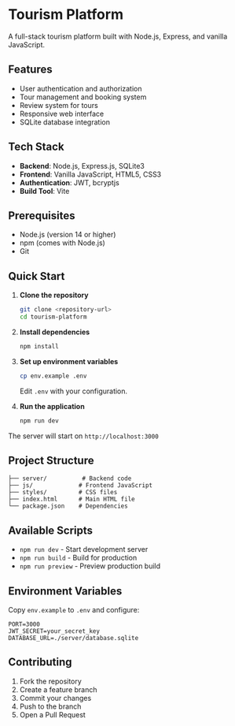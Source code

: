 # Tourism Platform

A full-stack tourism platform built with Node.js, Express, and vanilla JavaScript.

## Features

- User authentication and authorization
- Tour management and booking system
- Review system for tours
- Responsive web interface
- SQLite database integration

## Tech Stack

- **Backend**: Node.js, Express.js, SQLite3
- **Frontend**: Vanilla JavaScript, HTML5, CSS3
- **Authentication**: JWT, bcryptjs
- **Build Tool**: Vite

## Prerequisites

- Node.js (version 14 or higher)
- npm (comes with Node.js)
- Git

## Quick Start

1. **Clone the repository**
   ```bash
   git clone <repository-url>
   cd tourism-platform
   ```

2. **Install dependencies**
   ```bash
   npm install
   ```

3. **Set up environment variables**
   ```bash
   cp env.example .env
   ```
   Edit `.env` with your configuration.

4. **Run the application**
   ```bash
   npm run dev
   ```

The server will start on `http://localhost:3000`

## Project Structure

```
├── server/          # Backend code
├── js/             # Frontend JavaScript
├── styles/         # CSS files
├── index.html      # Main HTML file
└── package.json    # Dependencies
```

## Available Scripts

- `npm run dev` - Start development server
- `npm run build` - Build for production
- `npm run preview` - Preview production build

## Environment Variables

Copy `env.example` to `.env` and configure:

```env
PORT=3000
JWT_SECRET=your_secret_key
DATABASE_URL=./server/database.sqlite
```

## Contributing

1. Fork the repository
2. Create a feature branch
3. Commit your changes
4. Push to the branch
5. Open a Pull Request

